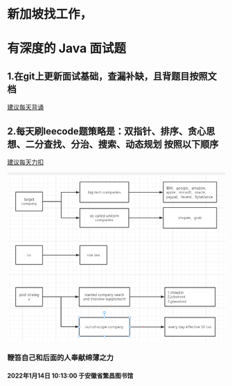# 新加坡找工作，
# 有深度的 Java 面试题
## 1.在git上更新面试基础，查漏补缺，且背题目按照文档
[建议每天背诵](https://github.com/wuzhongzhi/person/blob/63dec48889d8760c314597646c037ed4c3aed912/%E6%89%93%E5%8D%B0.doc)
## 2.每天刷leecode题策略是：双指针、排序、贪心思想、二分查找、分治、搜索、动态规划 按照以下顺序
[建议每天力扣](https://github.com/CyC2018/CS-Notes/blob/456ff183d550baba9f1f5f54a3f736a5089f1cb2/notes/Leetcode%20%E9%A2%98%E8%A7%A3%20-%20%E7%9B%AE%E5%BD%95.md)

![image](https://github.com/wuzhongzhi/person/blob/9ee9090a0ed75892087ec53f4e73341db4db18a7/images/strategy.png)


### 鞭笞自己和后面的人奉献绵薄之力 
#### 2022年1月14日 10:13:00 于安徽省繁昌图书馆
